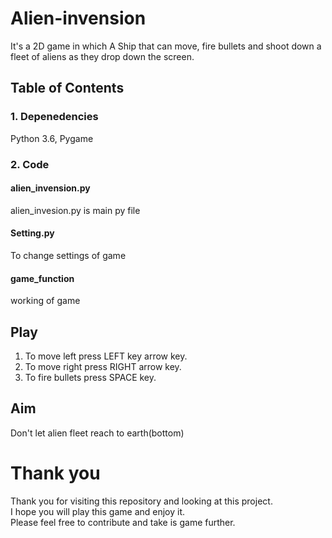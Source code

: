 # Alien-invension
It's a 2D game in which A Ship that can move, fire bullets and shoot down a
fleet of aliens as they drop down the screen.
## Table of Contents
### 1. Depenedencies  
Python 3.6, Pygame
### 2. Code
#### alien_invension.py
alien_invesion.py is main py file 
#### Setting.py
To change settings of game
#### game_function
working of game
## Play
1. To move left press LEFT key arrow key.  
2. To move right press RIGHT arrow key.  
3. To fire bullets press SPACE key.
## Aim
Don't let alien fleet reach to earth(bottom)
# Thank you
Thank you for visiting this repository and looking at this project.  
I hope you will play this game and enjoy it.    
Please feel free to contribute and take is game further.


